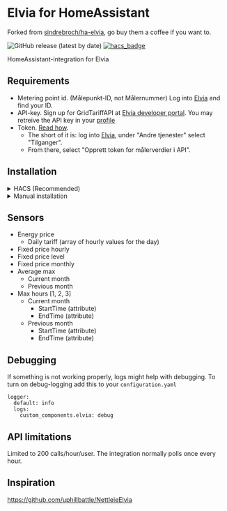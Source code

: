 # Elvia for HomeAssistant

Forked from [sindrebroch/ha-elvia](https://github.com/sindrebroch/ha-elvia), go buy them a coffee if you want to.

![GitHub release (latest by date)](https://img.shields.io/github/v/release/chinatsu/ha-elvia?style=flat-square)
[![hacs_badge](https://img.shields.io/badge/HACS-Custom-41BDF5.svg)](https://github.com/hacs/integration)

HomeAssistant-integration for Elvia

## Requirements

- Metering point id. (Målepunkt-ID, not Målernummer) Log into [Elvia](https://www.elvia.no/minside) and find your ID.
- API-key. Sign up for GridTariffAPI at [Elvia developer portal](https://developers.elvia.no/). You may retreive the API key in your [profile](https://developers.elvia.no/profile)
- Token. [Read how](https://www.elvia.no/smart-forbruk/api-er-for-smartere-hjem-og-bedrifter/slik-kan-du-ta-i-bruk-metervalue-api/).
   - The short of it is: log into [Elvia](https://www.elvia.no/minside), under "Andre tjenester" select "Tilganger".
   - From there, select "Opprett token for målerverdier i API".

## Installation

<details>
   <summary>HACS (Recommended)</summary>

   1. Ensure that [HACS](https://hacs.xyz/) is installed.
   2. Add this repository as a custom repository
   3. Search for and install the "Elvia Grid Tariff" integration.
   4. Restart Home Assistant.
   5. Add the `Elvia Grid Tariff` integration to HA from the integration-page
</details>

<details>
   <summary>Manual installation</summary>

   1. Download the `Source code (zip)` file from the [latest release](https://github.com/chinatsu/ha-elvia/releases/latest).
   2. Unpack the release and copy the `custom_components/elvia_grid_tariff` directory into the `custom_components` directory of your Home Assistant installation.
   3. Restart Home Assistant.
   4. Add the `Elvia Grid Tariff` integration to HA from the integration-page
</details>


## Sensors
- Energy price
   - Daily tariff (array of hourly values for the day)
- Fixed price hourly
- Fixed price level
- Fixed price monthly
- Average max
   - Current month
   - Previous month
- Max hours [1, 2, 3]
   - Current month
      - StartTime (attribute)
      - EndTime (attribute)
   - Previous month
      - StartTime (attribute)
      - EndTime (attribute)

## Debugging
If something is not working properly, logs might help with debugging. To turn on debug-logging add this to your `configuration.yaml`
```
logger:
  default: info
  logs:
    custom_components.elvia: debug
```

## API limitations
Limited to 200 calls/hour/user. The integration normally polls once every hour.

## Inspiration
https://github.com/uphillbattle/NettleieElvia
